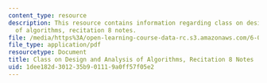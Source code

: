 ```yaml
---
content_type: resource
description: This resource contains information regarding class on design and analysis
  of algorithms, recitation 8 notes.
file: /media/https%3A/open-learning-course-data-rc.s3.amazonaws.com/6-046j-design-and-analysis-of-algorithms-spring-2015/1dee182d301235b901119a0ff57f05e2_MIT6_046JS15_Recitation8.pdf
file_type: application/pdf
resourcetype: Document
title: Class on Design and Analysis of Algorithms, Recitation 8 Notes
uid: 1dee182d-3012-35b9-0111-9a0ff57f05e2
---
```

